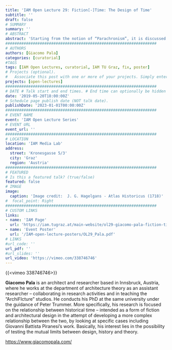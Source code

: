 ```yaml
---
title: 'IAM Open Lecture 29: Fiction[-]Time: The Design of Time'
subtitle: ''
draft: false
# SUMMARY
summary: ''
# ABSTRACT 
abstract: 'Starting from the notion of “Parachronism”, it is discussed the problem of our relationship with historical time (past, present and future) as both timely and timeless. It is both at the foundation of modernity (with its post-, hyper- and meta-) and a contemporary issue as in politics, as in architecture. This presentation will try to propose and stimulate some questions on how to develop an approach to time and history that takes account of its non-linearity: a conception in which the past, the present and the future are seen as one. Then, it is discussed how architecture can be something beyond the mere building of a material object, becoming instead a cultural object, bearer of ideological, cultural, popular or mythological values.'
##################################################################
# AUTHORS 
authors: [Giacomo Pala]
categories: [curatorial]
#TAGS
tags: [IAM Open Lectures, curatorial, IAM TU Graz, fix, poster]
# Projects (optional).
#   Associate this post with one or more of your projects. Simply enter your project's folder or file name without extension. Otherwise, set `projects = []`.
projects: [open-lectures]
##################################################################
# DATE # Talk start and end times. # End time can optionally be hidden by prefixing the line with `#`.
date: '2019-05-20T18:00:00Z'
# Schedule page publish date (NOT talk date).
publishDate: '2023-01-01T00:00:00Z'
##################################################################
# EVENT NAME 
event: 'IAM Open Lecture Series'
# EVENT URL 
event_url: ''
##################################################################
# LOCATION 
location: 'IAM Media Lab'
address:
  street: 'Kronesgasse 5/3'
  city: 'Graz'
  region: 'Austria'
##################################################################
# FEATURED
# Is this a featured talk? (true/false)
featured: false
# IMAGE 
image:
  caption: 'Image credit:  J. G. Hagelgans - Atlas Historicus (1718)'
#  focal_point: Right
##################################################################
# CUSTOM LINKS 
links:
- name: 'IAM Page'
  url: 'https://iam.tugraz.at/main-website/ol29-giacomo-pala-fiction-time-the-design-of-time/'
- name: 'Event Poster'
  url: '/IAM-open-lecture-posters/OL29_Pala.pdf'
# LINKS 
#url_code: ''
url_pdf: ''
#url_slides: ''
url_video: 'https://vimeo.com/338746746'
---
```


{{<vimeo 338746746>}}

**Giacomo Pala** is an architect and researcher based in Innsbruck, Austria, where he works at the department of architecture theory as an assistant researcher – collaborating in research activities and in teaching the “ArchiFIcture” studios. He conducts his PhD at the same university under the guidance of Peter Trummer. More specifically, his research is focused on the relationship between historical time – intended as a form of fiction and architectural design in the attempt of developing a more complex relationship between the two, by looking at specific cases including Giovanni Battista Piranesi’s work. Basically, his interest lies in the possibility of testing the mutual limits between design, history and theory.

https://www.giacomopala.com/

<!--
IAM Open Lecture #29  
Giacomo Pala  
Fiction[-]Time: The Design of Time  
18:00 Monday May 20 2019  
IAM Media Lab, Kronesgasse 5/III

Event poster https://iam.tugraz.at/wp-content/uploads/2019/05/OL29_Pala.pdf
Original post: https://iam.tugraz.at/2019/05/ol_pala/
-->